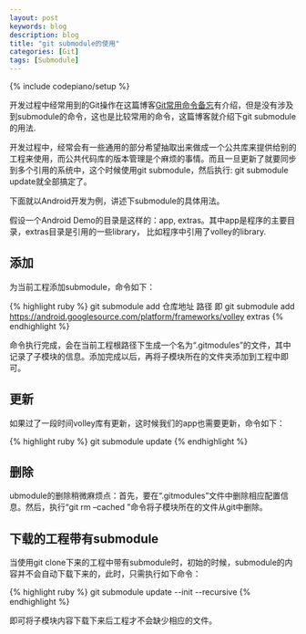 ```yaml
---
layout: post
keywords: blog
description: blog
title: "git submodule的使用"
categories: [Git]
tags: [Submodule]
---
```

{% include codepiano/setup %}

开发过程中经常用到的Git操作在这篇博客[Git常用命令备忘](http://stormzhang.com/git/2014/01/27/git-common-command)有介绍，但是没有涉及到submodule的命令，这也是比较常用的命令，这篇博客就介绍下git submodule的用法.

开发过程中，经常会有一些通用的部分希望抽取出来做成一个公共库来提供给别的工程来使用，而公共代码库的版本管理是个麻烦的事情。而且一旦更新了就要同步到多个引用的系统中，这个时候使用git submodule，然后执行: git submodule update就全部搞定了。

下面就以Android开发为例，讲述下submodule的具体用法。

假设一个Android Demo的目录是这样的：app, extras。其中app是程序的主要目录，extras目录是引用的一些library， 比如程序中引用了volley的library.

## 添加

为当前工程添加submodule，命令如下：

{% highlight ruby %}
git submodule add 仓库地址 路径
即
git submodule add https://android.googlesource.com/platform/frameworks/volley extras
{% endhighlight %}

命令执行完成，会在当前工程根路径下生成一个名为“.gitmodules”的文件，其中记录了子模块的信息。添加完成以后，再将子模块所在的文件夹添加到工程中即可。

## 更新

如果过了一段时间volley库有更新，这时候我们的app也需要更新，命令如下：

{% highlight ruby %}
git submodule update
{% endhighlight %}

## 删除

ubmodule的删除稍微麻烦点：首先，要在“.gitmodules”文件中删除相应配置信息。然后，执行“git rm –cached ”命令将子模块所在的文件从git中删除。

## 下载的工程带有submodule

当使用git clone下来的工程中带有submodule时，初始的时候，submodule的内容并不会自动下载下来的，此时，只需执行如下命令：

{% highlight ruby %}
git submodule update --init --recursive
{% endhighlight %}

即可将子模块内容下载下来后工程才不会缺少相应的文件。